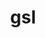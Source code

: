 ---
title: "gsl"
layout: cache
categories: [package, develop-2025-04-27]
meta: {"compilers": ["cce@18.0.0", "gcc@11.4.0", "intel-oneapi-compilers@2025.1.0"], "num_specs": 4, "num_specs_by_stack": {"e4s": 1, "e4s-cray-rhel": 1, "e4s-neoverse-v2": 1, "e4s-oneapi": 1, "hep": 1, "root": 4}, "oss": ["rhel8", "ubuntu22.04"], "platforms": ["linux"], "stacks": ["e4s", "e4s-cray-rhel", "e4s-neoverse-v2", "e4s-oneapi", "hep", "root"], "targets": ["neoverse_v2", "x86_64_v3"], "versions": ["2.8"]}
spec_details: [{"compiler": "gcc@11.4.0", "hash": "23n7u55aaelvmt757uaja5rduektktf3", "os": "ubuntu22.04", "platform": "linux", "size": "-", "stacks": ["e4s", "hep", "root"], "target": "x86_64_v3", "variants": ["build_system=autotools", "~external-cblas", "+pic", "+shared"], "versions": ["2.8"]}, {"compiler": "intel-oneapi-compilers@2025.1.0", "hash": "s6dwx2lwzfht7wbellqwkr5rt4ltp7wf", "os": "ubuntu22.04", "platform": "linux", "size": "-", "stacks": ["e4s-oneapi", "root"], "target": "x86_64_v3", "variants": ["build_system=autotools", "~external-cblas", "+pic", "+shared"], "versions": ["2.8"]}, {"compiler": "gcc@11.4.0", "hash": "xehydb75pqv3xm4es6tcc6kezghmfy2p", "os": "ubuntu22.04", "platform": "linux", "size": "-", "stacks": ["e4s-neoverse-v2", "root"], "target": "neoverse_v2", "variants": ["build_system=autotools", "~external-cblas", "+pic", "+shared"], "versions": ["2.8"]}, {"compiler": "cce@18.0.0", "hash": "y64swjvq3jyu4dbcnl2rqth5pidvnnym", "os": "rhel8", "platform": "linux", "size": "-", "stacks": ["e4s-cray-rhel", "root"], "target": "x86_64_v3", "variants": ["build_system=autotools", "~external-cblas", "+pic", "+shared"], "versions": ["2.8"]}]
---